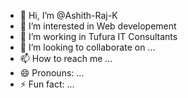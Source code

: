 - 👋 Hi, I’m @Ashith-Raj-K
- 👀 I’m interested in Web developement 
- 🌱 I’m working in Tufura IT Consultants
- 💞️ I’m looking to collaborate on ...
- 📫 How to reach me ...
- 😄 Pronouns: ...
- ⚡ Fun fact: ...

<!---
Ashith-Raj-K/Ashith-Raj-K is a ✨ special ✨ repository because its `README.md` (this file) appears on your GitHub profile.
You can click the Preview link to take a look at your changes.
--->
